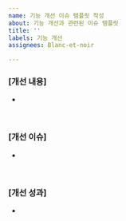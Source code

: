 ```yaml
---
name: 기능 개선 이슈 템플릿 작성
about: 기능 개선과 관련된 이슈 템플릿
title: ''
labels: 기능 개선
assignees: Blanc-et-noir

---
```


### [개선 내용]
*
<br>

### [개선 이슈]
*
<br>

### [개선 성과]
*
<br>
